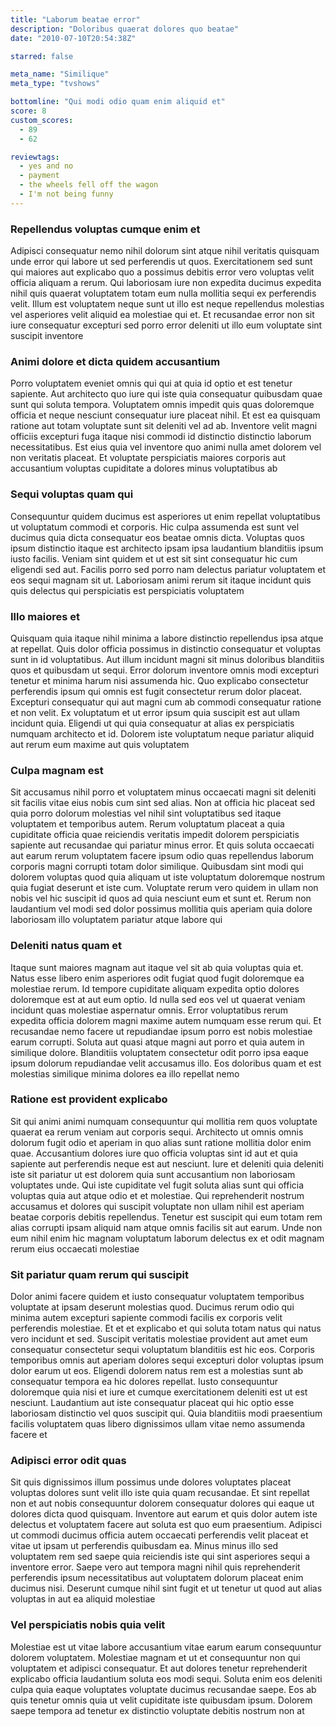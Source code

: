 ```yaml
---
title: "Laborum beatae error"
description: "Doloribus quaerat dolores quo beatae"
date: "2010-07-10T20:54:38Z"

starred: false

meta_name: "Similique" 
meta_type: "tvshows"

bottomline: "Qui modi odio quam enim aliquid et"
score: 8
custom_scores:
  - 89
  - 62

reviewtags:
  - yes and no
  - payment
  - the wheels fell off the wagon
  - I'm not being funny
---
```




### Repellendus voluptas cumque enim et

Adipisci consequatur nemo nihil dolorum sint atque nihil veritatis quisquam unde error qui labore ut sed perferendis ut quos. Exercitationem sed sunt qui maiores aut explicabo quo a possimus debitis error vero voluptas velit officia aliquam a rerum. Qui laboriosam iure non expedita ducimus expedita nihil quis quaerat voluptatem totam eum nulla mollitia sequi ex perferendis velit. Illum est voluptatem neque sunt ut illo est neque repellendus molestias vel asperiores velit aliquid ea molestiae qui et. Et recusandae error non sit iure consequatur excepturi sed porro error deleniti ut illo eum voluptate sint suscipit inventore

### Animi dolore et dicta quidem accusantium

Porro voluptatem eveniet omnis qui qui at quia id optio et est tenetur sapiente. Aut architecto quo iure qui iste quia consequatur quibusdam quae sunt qui soluta tempora. Voluptatem omnis impedit quis quas doloremque officia et neque nesciunt consequatur iure placeat nihil. Et est ea quisquam ratione aut totam voluptate sunt sit deleniti vel ad ab. Inventore velit magni officiis excepturi fuga itaque nisi commodi id distinctio distinctio laborum necessitatibus. Est eius quia vel inventore quo animi nulla amet dolorem vel non veritatis placeat. Et voluptate perspiciatis maiores corporis aut accusantium voluptas cupiditate a dolores minus voluptatibus ab

### Sequi voluptas quam qui

Consequuntur quidem ducimus est asperiores ut enim repellat voluptatibus ut voluptatum commodi et corporis. Hic culpa assumenda est sunt vel ducimus quia dicta consequatur eos beatae omnis dicta. Voluptas quos ipsum distinctio itaque est architecto ipsam ipsa laudantium blanditiis ipsum iusto facilis. Veniam sint quidem et ut est sit sint consequatur hic cum eligendi sed aut. Facilis porro sed porro nam delectus pariatur voluptatem et eos sequi magnam sit ut. Laboriosam animi rerum sit itaque incidunt quis quis delectus qui perspiciatis est perspiciatis voluptatem

### Illo maiores et

Quisquam quia itaque nihil minima a labore distinctio repellendus ipsa atque at repellat. Quis dolor officia possimus in distinctio consequatur et voluptas sunt in id voluptatibus. Aut illum incidunt magni sit minus doloribus blanditiis quos et quibusdam ut sequi. Error dolorum inventore omnis modi excepturi tenetur et minima harum nisi assumenda hic. Quo explicabo consectetur perferendis ipsum qui omnis est fugit consectetur rerum dolor placeat. Excepturi consequatur qui aut magni cum ab commodi consequatur ratione et non velit. Ex voluptatum et ut error ipsum quia suscipit est aut ullam incidunt quia. Eligendi ut qui quia consequatur at alias ex perspiciatis numquam architecto et id. Dolorem iste voluptatum neque pariatur aliquid aut rerum eum maxime aut quis voluptatem

### Culpa magnam est

Sit accusamus nihil porro et voluptatem minus occaecati magni sit deleniti sit facilis vitae eius nobis cum sint sed alias. Non at officia hic placeat sed quia porro dolorum molestias vel nihil sint voluptatibus sed itaque voluptatem et temporibus autem. Rerum voluptatum placeat a quia cupiditate officia quae reiciendis veritatis impedit dolorem perspiciatis sapiente aut recusandae qui pariatur minus error. Et quis soluta occaecati aut earum rerum voluptatem facere ipsum odio quas repellendus laborum corporis magni corrupti totam dolor similique. Quibusdam sint modi qui dolorem voluptas quod quia aliquam ut iste voluptatum doloremque nostrum quia fugiat deserunt et iste cum. Voluptate rerum vero quidem in ullam non nobis vel hic suscipit id quos ad quia nesciunt eum et sunt et. Rerum non laudantium vel modi sed dolor possimus mollitia quis aperiam quia dolore laboriosam illo voluptatem pariatur atque labore qui

### Deleniti natus quam et

Itaque sunt maiores magnam aut itaque vel sit ab quia voluptas quia et. Natus esse libero enim asperiores odit fugiat quod fugit doloremque ea molestiae rerum. Id tempore cupiditate aliquam expedita optio dolores doloremque est at aut eum optio. Id nulla sed eos vel ut quaerat veniam incidunt quas molestiae aspernatur omnis. Error voluptatibus rerum expedita officia dolorem magni maxime autem numquam esse rerum qui. Et recusandae nemo facere ut repudiandae ipsum porro est nobis molestiae earum corrupti. Soluta aut quasi atque magni aut porro et quia autem in similique dolore. Blanditiis voluptatem consectetur odit porro ipsa eaque ipsum dolorum repudiandae velit accusamus illo. Eos doloribus quam et est molestias similique minima dolores ea illo repellat nemo

### Ratione est provident explicabo

Sit qui animi animi numquam consequuntur qui mollitia rem quos voluptate quaerat ea rerum veniam aut corporis sequi. Architecto ut omnis omnis dolorum fugit odio et aperiam in quo alias sunt ratione mollitia dolor enim quae. Accusantium dolores iure quo officia voluptas sint id aut et quia sapiente aut perferendis neque est aut nesciunt. Iure et deleniti quia deleniti iste sit pariatur ut est dolorem quia sunt accusantium non laboriosam voluptates unde. Qui iste cupiditate vel fugit soluta alias sunt qui officia voluptas quia aut atque odio et et molestiae. Qui reprehenderit nostrum accusamus et dolores qui suscipit voluptate non ullam nihil est aperiam beatae corporis debitis repellendus. Tenetur est suscipit qui eum totam rem alias corrupti ipsam aliquid nam atque omnis facilis sit aut earum. Unde non eum nihil enim hic magnam voluptatum laborum delectus ex et odit magnam rerum eius occaecati molestiae

### Sit pariatur quam rerum qui suscipit

Dolor animi facere quidem et iusto consequatur voluptatem temporibus voluptate at ipsam deserunt molestias quod. Ducimus rerum odio qui minima autem excepturi sapiente commodi facilis ex corporis velit perferendis molestiae. Et et et explicabo et qui soluta totam natus qui natus vero incidunt et sed. Suscipit veritatis molestiae provident aut amet eum consequatur consectetur sequi voluptatum blanditiis est hic eos. Corporis temporibus omnis aut aperiam dolores sequi excepturi dolor voluptas ipsum dolor earum ut eos. Eligendi dolorem natus rem est a molestias sunt ab consequatur tempora ea hic dolores repellat. Iusto consequuntur doloremque quia nisi et iure et cumque exercitationem deleniti est ut est nesciunt. Laudantium aut iste consequatur placeat qui hic optio esse laboriosam distinctio vel quos suscipit qui. Quia blanditiis modi praesentium facilis voluptatem quas libero dignissimos ullam vitae nemo assumenda facere et

### Adipisci error odit quas

Sit quis dignissimos illum possimus unde dolores voluptates placeat voluptas dolores sunt velit illo iste quia quam recusandae. Et sint repellat non et aut nobis consequuntur dolorem consequatur dolores qui eaque ut dolores dicta quod quisquam. Inventore aut earum et quis dolor autem iste delectus et voluptatem facere aut soluta est quo eum praesentium. Adipisci ut commodi ducimus officia autem occaecati perferendis velit placeat et vitae ut ipsam ut perferendis quibusdam ea. Minus minus illo sed voluptatem rem sed saepe quia reiciendis iste qui sint asperiores sequi a inventore error. Saepe vero aut tempora magni nihil quis reprehenderit perferendis ipsum necessitatibus aut voluptatem dolorum placeat enim ducimus nisi. Deserunt cumque nihil sint fugit et ut tenetur ut quod aut alias voluptas in aut ea aliquid molestiae

### Vel perspiciatis nobis quia velit

Molestiae est ut vitae labore accusantium vitae earum earum consequuntur dolorem voluptatem. Molestiae magnam et ut et consequuntur non qui voluptatem et adipisci consequatur. Et aut dolores tenetur reprehenderit explicabo officia laudantium soluta eos modi sequi. Soluta enim eos deleniti culpa quia eaque voluptates voluptate ducimus recusandae saepe. Eos ab quis tenetur omnis quia ut velit cupiditate iste quibusdam ipsum. Dolorem saepe tempora ad tenetur ex distinctio voluptate debitis nostrum non at

